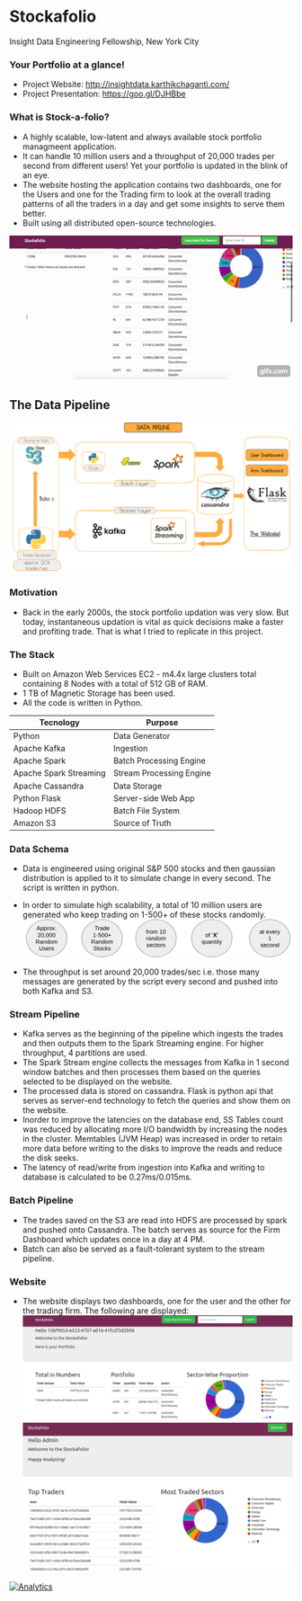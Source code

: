
# Stockafolio
Insight Data Engineering Fellowship, New York City
### Your Portfolio at a glance!
> 
- Project Website: http://insightdata.karthikchaganti.com/
- Project Presentation: https://goo.gl/DJHBbe

### What is Stock-a-folio?
- A highly scalable, low-latent and always available stock portfolio managmeent application.
- It can handle 10 million users and a throughput of 20,000 trades per second from different users! Yet your portfolio is updated in the blink of an eye.
- The website hosting the application contains two dashboards, one for the Users and one for the Trading firm to look at the overall trading patterns of all the traders in a day and get some insights to serve them better. 
- Built using all distributed open-source technologies.

![Alt text](/Images/Stockafolio.gif)

## The Data Pipeline
![Alt text](/Images/Data-Pipeline.png)

### Motivation
- Back in the early 2000s, the stock portfolio updation was very slow. But today, instantaneous updation is vital
as quick decisions make a faster and profiting trade. That is what I tried to replicate in this project.


### The Stack
 - Built on Amazon Web Services EC2 - m4.4x large clusters total containing 8 Nodes with a total of 512 GB of RAM. 
 - 1 TB of Magnetic Storage has been used. 
 - All the code is written in Python. 


| Tecnology     | Purpose       |
| ------------- | ------------- |
| Python  | Data Generator  |
| Apache Kafka  | Ingestion  |
| Apache Spark  | Batch Processing Engine  |
| Apache Spark Streaming | Stream Processing Engine |
| Apache Cassandra  | Data Storage  |
| Python Flask  | Server-side Web App  |
| Hadoop HDFS | Batch File System  |
| Amazon S3 | Source of Truth |

### Data Schema
- Data is engineered using original S&P 500 stocks and then gaussian distribution is applied to it to simulate change in every second. The script is written in python.
- In order to simulate high scalability, a total of 10 million users are generated who keep trading on 1-500+ of these stocks randomly.
![Alt text](/Images/Trades.png)

- The throughput is set around 20,000 trades/sec i.e. those many messages are generated by the script every second and pushed into both Kafka and S3. 

### Stream Pipeline
- Kafka serves as the beginning of the pipeline which ingests the trades and then outputs them to the Spark Streaming engine. For higher throughput, 4 partitions are used.
- The Spark Stream engine collects the messages from Kafka in 1 second window batches and then processes them based on the queries selected to be displayed on the website.
- The processed data is stored on cassandra. Flask is python api that serves as server-end technology to fetch the queries and show them on the website. 
- Inorder to improve the latencies on the database end, SS Tables count was reduced by allocating more I/O bandwidth by increasing the nodes in the cluster. Memtables (JVM Heap) was increased in order to retain more data before writing to the disks to improve the reads and reduce the disk seeks.
- The latency of read/write from ingestion into Kafka and writing to database is calculated to be 0.27ms/0.015ms.

### Batch Pipeline
- The trades saved on the S3 are read into HDFS are processed by spark and pushed onto Cassandra. The batch serves as source for the Firm Dashboard which updates once in a day at 4 PM. 
- Batch can also be served as a fault-tolerant system to the stream pipeline.

### Website
- The website displays two dashboards, one for the user and the other for the trading firm. The following are displayed:
![Alt text](/Images/user.png)
![Alt text](/Images/firm.png)







[![Analytics](https://ga-beacon.appspot.com/UA-92170532-1/https://github.com/karthikchaganti/Stockafolio-Insight-Project)](https://github.com/igrigorik/ga-beacon)
